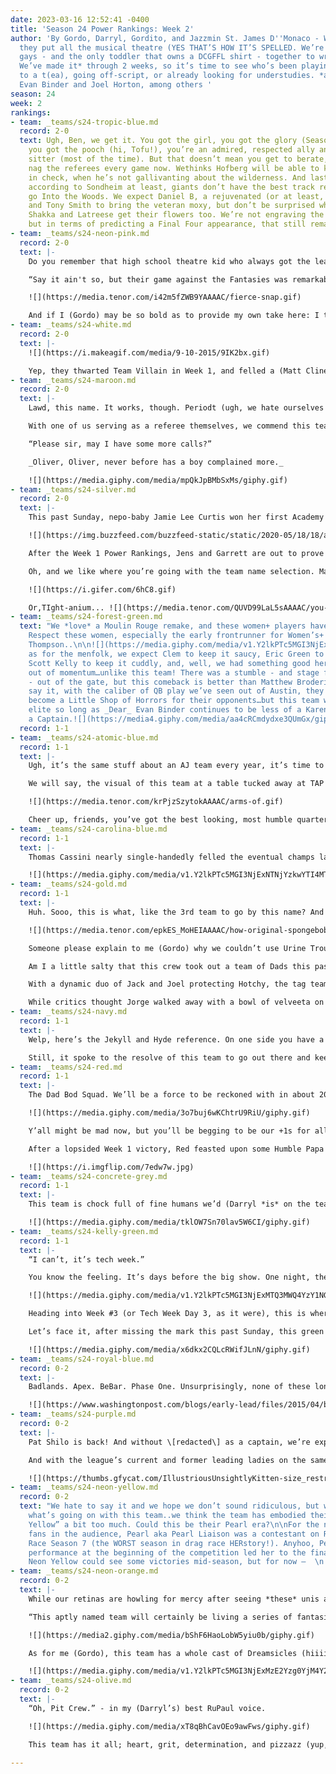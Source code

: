 ```yaml
---
date: 2023-03-16 12:52:41 -0400
title: 'Season 24 Power Rankings: Week 2'
author: 'By Gordo, Darryl, Gordito, and Jazzmin St. James D''Monaco - Welp, at least
  they put all the musical theatre (YES THAT’S HOW IT’S SPELLED. We’re a refined crop)
  gays - and the only toddler that owns a DCGFFL shirt - together to write this one.
  We’ve made it* through 2 weeks, so it’s time to see who’s been playing their part
  to a t(ea), going off-script, or already looking for understudies. *apologies to
  Evan Binder and Joel Horton, among others '
season: 24
week: 2
rankings:
- team: _teams/s24-tropic-blue.md
  record: 2-0
  text: Ugh, Ben, we get it. You got the girl, you got the glory (Season XXI champ),
    you got the pooch (hi, Tofu!), you’re an admired, respected ally and expert dog
    sitter (most of the time). But that doesn’t mean you get to berate, whine, and
    nag the referees every game now. Wethinks Hofberg will be able to keep all heads
    in check, when he’s not gallivanting about the wilderness. And last we checked,
    according to Sondheim at least, giants don’t have the best track record when they
    go Into the Woods. We expect Daniel B, a rejuvenated (or at least, rested) Jeremy,
    and Tony Smith to bring the veteran moxy, but don’t be surprised when folks like
    Shakka and Latreese get their flowers too. We’re not engraving the trophy yet,
    but in terms of predicting a Final Four appearance, that still remains…![](https://media.tenor.com/omKpa-5BRGMAAAAd/witch-giant.gif)
- team: _teams/s24-neon-pink.md
  record: 2-0
  text: |-
    Do you remember that high school theatre kid who always got the lead roles, then graduated and got brutally humbled at some fancy shmancy art school? Welp, we all know what happens next, they saunter on in to their high school alma mater, still thinking they’re hot sh*t. Anyway, this week, that girl is Aaron Sayama, who couldn’t *resist* to come back to the Power Rankings to share some critiques of Neon Pink:

    “Say it ain't so, but their game against the Fantasies was remarkably close in a way we don't think anyone could've predicted. Does this say more about Derrick and Cam's ability to lead this team to a Final Four spot or about the surprising depth and strength of Orange's roster? We're not sure, but we were watchin', waitin', but NOT commiserating. Derrick's 7 sacks proved that Ben McEvoy needs to get his blockers some reps ASAP, and Cam's game-clinching INT in the final minutes---motivated by some gentle sideline heckling ---demonstrated why you don't want to be on the receiving end of this QB scorned. Hell hath no fury like "Spicy Cam," as dubbed by Nikki. It was, in the words of Johnny Moseman, "FIERCE!"

    ![](https://media.tenor.com/i42m5fZWB9YAAAAC/fierce-snap.gif)

    And if I (Gordo) may be so bold as to provide my own take here: I thought for sure we’d see Cam draft Joe Owens and thus have the duo run off to start the DCGFFL Tackle Division, but that’s what I get for being trucked from Field #3 onto 16th street by QB1 himself in last year’s playoffs. What *did* happen here though is a beautiful thing: DCGFFL’s best extravert Derrick Johnson building a cast of party people AND athletes that flat out dominate (Nikki).
- team: _teams/s24-white.md
  record: 2-0
  text: |-
    ![](https://i.makeagif.com/media/9-10-2015/9IK2bx.gif)

    Yep, they thwarted Team Villain in Week 1, and felled a (Matt Cline’less) Navy team in Week 2, but do they have the meat to make a big run? PJ and Aaron can sure do some heavy lifting…we just don’t know who else on this team can do some damage (save for the cardio machines at VIDA). We like a lot of the supporting cast here, including Tom Hassett and Peter Dickos, and Munroe is a FORCE, I just don’t know if Twon has the stage management chops in him to get this production in gear. And unless this is Annie, it sounds like Kal’s gonna be driving up a mighty high dogsitting bill while everyone else in his household takes the DCGFFL stage.
- team: _teams/s24-maroon.md
  record: 2-0
  text: |-
    Lawd, this name. It works, though. Periodt (ugh, we hate ourselves a little). We’re just glad no one has cramped up too much yet (ugh, okay, we hate ourselves a lot).

    With one of us serving as a referee themselves, we commend this team’s captain for his consummate professionalism donning the stripes, his acumen for the rules, and his clear, direct approach to calling a good game. But hey, just because of the above stuff, that doesn’t mean you get to play referee while your team is playing too. And yes, you *might* be the cutest ginger in the league (debatable), and you hold yourself to a high standard of officiating (which we respect), but that voice of dissent heard ‘round Carter Baron during your games is a wee bit of a turnoff.

    “Please sir, may I have some more calls?”

    _Oliver, Oliver, never before has a boy complained more._

    ![](https://media.giphy.com/media/mpQkJpBMbSxMs/giphy.gif)
- team: _teams/s24-silver.md
  record: 2-0
  text: |-
    This past Sunday, nepo-baby Jamie Lee Curtis won her first Academy Award for Best Supporting Actress in Everything Everywhere All At Once. Her career spans 40+ years of film, television, and spokesperson for the probiotic yogurt, ACTIVIA. Well, this team must’ve had their morning dose because they are on a run (we know, we know - that was a crappy joke). Although we were rooting for an Angela Bassett win, we weren’t mad about JLC’s winning moment.

    ![](https://img.buzzfeed.com/buzzfeed-static/static/2020-05/18/18/asset/b7af842808a5/anigif_sub-buzz-414-1589825953-1.gif)

    After the Week 1 Power Rankings, Jens and Garrett are out to prove they’re better than a forfeit win. We might see this team at the top next week if they don’t get too mellow.

    Oh, and we like where you’re going with the team name selection. May we offer a friendly amendment - you should spell it TiGHT-anium. Listen, I (Darryl) took one Chemistry course in college and hated it. I’m impressed I thought of this by myself.

    ![](https://i.gifer.com/6hC8.gif)

    Or,TIght-anium... ![](https://media.tenor.com/QUVD99LaL5sAAAAC/you-could-have-whatever-you-like-what-do-you-want.gif)
- team: _teams/s24-forest-green.md
  text: "We *love* a Moulin Rouge remake, and these women+ players have the chops.
    Respect these women, especially the early frontrunner for Women’s+ MVP, Camille
    Thompson..\n\n![](https://media.giphy.com/media/v1.Y2lkPTc5MGI3NjExMDU4MDkwNTRiYzE5M2EzZWFkMTY5ZjViMDhjZjY0OWM4N2NmOWJkNSZjdD1n/xULW8KKsgjjfNASzjG/giphy.gif)\n\nOkay,
    as for the menfolk, we expect Clem to keep it saucy, Eric Green to keep it bossy,
    Scott Kelly to keep it cuddly, and, well, we had something good here and we’re
    out of momentum…unlike this team! There was a stumble - and stage fright \U0001F922
    - out of the gate, but this comeback is better than Matthew Broderick on Broadway.\n\nWe’ll
    say it, with the caliber of QB play we’ve seen out of Austin, they can really
    become a Little Shop of Horrors for their opponents…but this team will only become
    elite so long as _Dear_ Evan Binder continues to be less of a Karen and more of
    a Captain.![](https://media4.giphy.com/media/aa4cRCmdydxe3QUmGx/giphy.gif)"
  record: 1-1
- team: _teams/s24-atomic-blue.md
  record: 1-1
  text: |-
    Ugh, it’s the same stuff about an AJ team every year, it’s time to at least be more original. We get it, he’s the jock taking a nap in the auditorium while being forced to watch the school play, but at least…eh, we’ve got nothing redeemable for this one.

    We will say, the visual of this team at a table tucked away at TAP was about as sad a sight as a Sarah McLachlan ASPCA commercial.

    ![](https://media.tenor.com/krPjzSzytokAAAAC/arms-of.gif)

    Cheer up, friends, you’ve got the best looking, most humble quarterback in the league, and a captain that knows more than everyone else about football (fellas, you’ve got our Venmos). Jokes aside, there’s a strong crew of humans that will help keep morale strong (hey Aaron, hey Andy, hey Fatima!), and maybe even throw a mixer or two. And who knows, maybe AJ has learned a thing or two about team-building during the offseason (spoiler: he has not).
- team: _teams/s24-carolina-blue.md
  record: 1-1
  text: |-
    Thomas Cassini nearly single-handedly felled the eventual champs last fall in a stellar playoff showing, and rekindling that magic with Wyatt Eck was both predictable and delightful to see. Otherwise, this team reminds me (Gordo) of Glee: everyone wants me to watch them, I know little about what I’m going to see, and every time I try to tune in, something comes up or I picked a “bad episode” to see what it’s about.

    ![](https://media.giphy.com/media/v1.Y2lkPTc5MGI3NjExNTNjYzkwYTI4MTM5MTRkMzY5MWFjMTZlYWZmODNjYzllNjIwNDNmYiZjdD1n/3rgXBNeRQsN9jPjCH6/giphy.gif)
- team: _teams/s24-gold.md
  record: 1-1
  text: |-
    Huh. Sooo, this is what, like the 3rd team to go by this name? And then they go off and score 69 points in their first week?

    ![](https://media.tenor.com/epkES_MoHEIAAAAC/how-original-spongebob.gif)

    Someone please explain to me (Gordo) why we couldn’t use Urine Trouble (props to whoever used it before) when I was on gold last year.

    Am I a little salty that this crew took out a team of Dads this past week? Yes. Very. But to paraphrase Pedro Martinez, I guess I need to tip my DILF headband and call them my, you guessed it, Daddy. For now.

    With a dynamic duo of Jack and Joel protecting Hotchy, the tag team of Gino and Francisco grabbing all the things, possession receiver extraordinaire Christine Hohl, and freakin’ Paul Whitney literally hopping off a plane and sprinting onto the field to intercept a ball right in front of me, this team is scarier than Mike K.’s biceps.

    While critics thought Jorge walked away with a bowl of velveeta on draft night, it looks like Gold is about to strike it rich…before an inevitable queso’rific meltdown.
- team: _teams/s24-navy.md
  record: 1-1
  text: |-
    Welp, here’s the Jekyll and Hyde reference. On one side you have a 71-point performance in week 1. A resilient crew with a stoic QB, and reserved-yet-explosive players in Andy and Kenny. On the other, a Week 2 “baptism by fire at QB” for Cam B. (decidedly not quiet), who impressively held his own in a defeat reminiscent of, you guessed it, Jekyll and Hyde at the 1997 Tony’s (translation: no wins…but they were nominated!).

    Still, it spoke to the resolve of this team to go out there and keep things competitive, and can we *talk* about Lindsey crushing it out there? Oh, were you expecting some sea-faring pun based on their team name? Let’s just say Anything Goes for the rest of the season with this crew.
- team: _teams/s24-red.md
  record: 1-1
  text: |-
    The Dad Bod Squad. We’ll be a force to be reckoned with in about 20 years when all of the players’ kids (8?) make their own team.

    ![](https://media.giphy.com/media/3o7buj6wKChtrU9RiU/giphy.gif)

    Y’all might be mad now, but you’ll be begging to be our +1s for all the Drag Story Hours I (Gordo) take Gordito to. (and in all seriousness, how lucky am I to have a community of Guncles/Gaunties like yourselves to help in raising my son and showing him what this world is all about?)

    After a lopsided Week 1 victory, Red feasted upon some Humble Papa Cherry pie, courtesy of the Dafodilfs (oh, the irony). Despite the loss, however, true Team Dad Sean Karson provided positivity and comfort before our afternoon naps.

    ![](https://i.imgflip.com/7edw7w.jpg)
- team: _teams/s24-concrete-grey.md
  record: 1-1
  text: |-
    This team is chock full of fine humans we’d (Darryl *is* on the team, so yeah) love to share a drink with, no matter the price. Even better, when they eventually all show up to a game (Bradley, Jared, maybe even their Captain Tom) like they did this past week, we expect some White Lotus-esque slaying of their own to occur on the field, with Kevin and Linda delivering the coup de grâce.

    ![](https://media.giphy.com/media/tklOW7Sn70lav5W6CI/giphy.gif)
- team: _teams/s24-kelly-green.md
  record: 1-1
  text: |-
    “I can’t, it’s tech week.”

    You know the feeling. It’s days before the big show. One night, the light cues are sync’d up perfectly, the sound board has the perfect balance (and the mics are exactly where they need to be), and the cast and pit orchestra are simply ON IT. The next night, chaos.

    ![](https://media.giphy.com/media/v1.Y2lkPTc5MGI3NjExMTQ3MWQ4YzY1NGNjNTEzZTE3MjU5ODE5NTg4NDFhYmRhZTQ2MGMxYiZjdD1n/xUPGcvgsV4bHOisv5e/giphy.gif)

    Heading into Week #3 (or Tech Week Day 3, as it were), this is where the director gives the ultimatum that if they don’t have their stuff together, they won’t have Thursday night off to rest their voices for opening night.

    Let’s face it, after missing the mark this past Sunday, this green machine is in need of a serious lube job to get their cogs a-turnin’ for this week’s matchup against the Blue-ty Callers. And we know they won’t find any on their mic pack condoms (this is a *deep* cut theatre reference and I thank anyone who gets that one). While Adam, Nick, and Mike are doing the most out there, we think it’s time for Luis and Gordo’s first (football) son Joe Platte to grab some of the spotlight. Either that, or Jim can expect some angry phone calls from the theatre Moms/Dads of DCGFFL.

    ![](https://media.giphy.com/media/x6dkx2CQLcRWifJLnN/giphy.gif)
- team: _teams/s24-royal-blue.md
  record: 0-2
  text: |-
    Badlands. Apex. BeBar. Phase One. Unsurprisingly, none of these long-defunct DC queer nightlife establishments are sponsoring this collection of Old Gay (how great of a name would that have been if they were an appropriately corresponding color?). But we think everyone on this roster would sure like something closer to the 2006 versions of themselves out on the field, perhaps with the exception of a would-be pre-pubescent Michael A. We expect some veteran treachery, and the ever important self-awareness, guide them to their fair share of victories, and sniff at a Final Four appearance, before this Old Man and the Sea(son) gets washed away.

    ![](https://www.washingtonpost.com/blogs/early-lead/files/2015/04/bryansperry2.gif)
- team: _teams/s24-purple.md
  record: 0-2
  text: |-
    Pat Shilo is back! And without \[redacted\] as a captain, we’re expecting to see a much improved performance after a season off. This was a really good draft, sporting a lively sideline of personalities. We don’t know how it’ll all work together, but, we mean, high school drama kids are obsessed with Noises Off, which we feel like is how the first few games are going to look as they figure themselves out.

    And with the league’s current and former leading ladies on the same team, we’re sure this awkward stretch won’t last…or will it?

    ![](https://thumbs.gfycat.com/IllustriousUnsightlyKitten-size_restricted.gif)
- team: _teams/s24-neon-yellow.md
  record: 0-2
  text: "We hate to say it and we hope we don’t sound ridiculous, but we don’t know
    what’s going on with this team..we think the team has embodied their name “Mellow
    Yellow” a bit too much. Could this be their Pearl era?\n\nFor the non-Drag Race
    fans in the audience, Pearl aka Pearl Liaison was a contestant on RuPaul’s Drag
    Race Season 7 (the WORST season in drag race HERstory!). Anyhoo, Pearl’s lackluster
    performance at the beginning of the competition led her to the finale (Top 3).
    Neon Yellow could see some victories mid-season, but for now –  \n![](https://media.giphy.com/media/3ohzdZbS58rLG8Z0L6/giphy.gif)"
- team: _teams/s24-neon-orange.md
  record: 0-2
  text: |-
    While our retinas are howling for mercy after seeing *these* unis alongside Neon Pink’s, we’re once again letting Aaron Sayama offer his (very) unsolicited advice and outlook here.

    “This aptly named team will certainly be living a series of fantasies this season. Their game against Pink was a nail-biter, and Oriya demonstrated that while he's an excellent QB, he might be an even better field player. However, Quinn was both the villain and hero of this story. First, Quinn got cooked on a go route by a star rookie in the making. Reader, it was delicious--a just dessert that was simply too decadent. Afterward, though, Quinn channeled that vengeful spirit and came back onto Field 3 and did what he had to do to redeem himself. McEvoy threw a bullet of a 40yd pass intended for him; instead, though, the ball was headed directly to Pink-182's QB and back safety, Cam, in what was sure to be a nasty interception. Quinn, however, was somehow able to book it and get into position, jump up to match Cam, and snatch the ball out of the air and Cam's hands, completing the catch right before our very eyes. The sideline erupted in shock and awe not quite believing that play. Is Quinn the drama? After this game, it certainly seems like it, but we can't help but feel a little like the right team won here.

    ![](https://media2.giphy.com/media/bShF6HaoLobW5yiu0b/giphy.gif)

    As for me (Gordo), this team has a whole cast of Dreamsicles (hiiii, Ben) with whom I’ve shared a bunch of success (Nik, Jean-Francois, Brandon, Chris), but methinks the winning ways have melted away. Still, there’s plenty of time to turn it around, and at least bleach has staying power? Happy Birthday for the 3084923084th time, Chris. You are far and away my #1 pick to plan my son’s bar mitzvah.

    ![](https://media.giphy.com/media/v1.Y2lkPTc5MGI3NjExMzE2Yzg0YjM4Y2U1Y2JmNDAyYWFlOWQ0MjZjZmEzNThhNzNiZTcyNiZjdD1n/rbwYfPx2Unuy4/giphy.gif)
- team: _teams/s24-olive.md
  record: 0-2
  text: |-
    “Oh, Pit Crew.” - in my (Darryl’s) best RuPaul voice.

    ![](https://media.giphy.com/media/xT8qBhCavOEo9awFws/giphy.gif)

    This team has it all; heart, grit, determination, and pizzazz (yup, I said pizzazz – this IS a gay flag football league). With a few former championship winners on the roster and returning QB, Malcolm W., I wouldn’t count this team out just yet. But, like, maybe invest in some cleats? Besides, everyone goes to the playoffs and somebody’s gotta play that 8:00 a.m. game…

---
```

